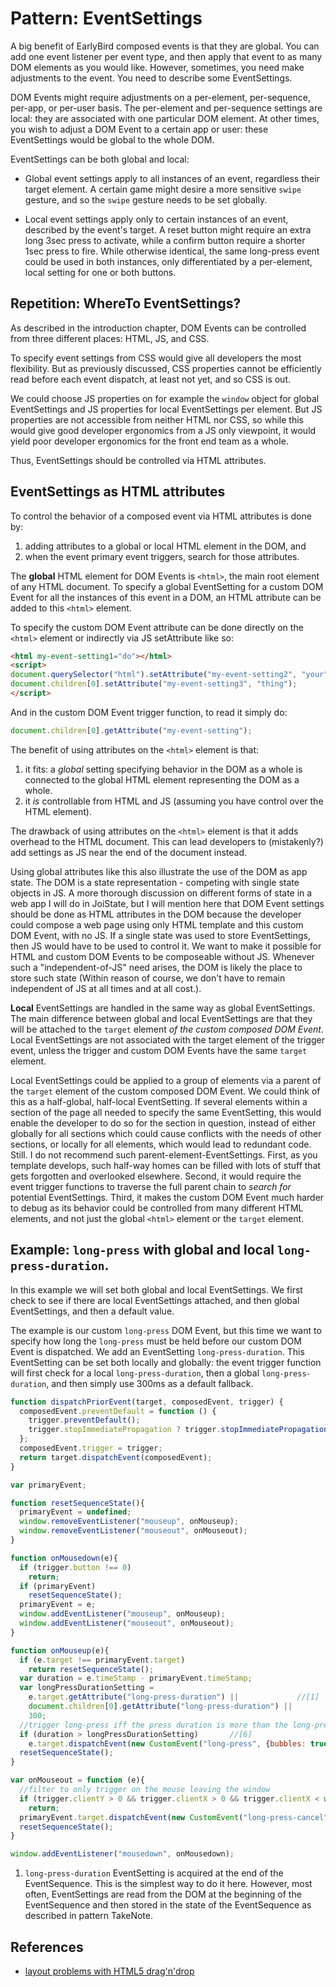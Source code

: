 # Pattern: EventSettings

A big benefit of EarlyBird composed events is that they are global. You can add one event listener per
event type, and then apply that event to as many DOM elements as you would like.
However, sometimes, you need make adjustments to the event. You need to describe some EventSettings.

DOM Events might require adjustments on a per-element, per-sequence, per-app, or per-user basis.
The per-element and per-sequence settings are local: they are associated with one particular DOM element.
At other times, you wish to adjust a DOM Event to a certain app or user: these EventSettings would
be global to the whole DOM.

EventSettings can be both global and local:
 
 * Global event settings apply to all instances of an event, regardless their target element.
   A certain game might desire a more sensitive `swipe` gesture, and so the `swipe` gesture 
   needs to be set globally. 
   
 * Local event settings apply only to certain instances of an event, described by the event's target.
   A reset button might require an extra long 3sec press to activate, 
   while a confirm button require a shorter 1sec press to fire.
   While otherwise identical, the same long-press event could be used in both instances, 
   only differentiated by a per-element, local setting for one or both buttons.
   
## Repetition: WhereTo EventSettings?

As described in the introduction chapter, DOM Events can be controlled from three different places:
HTML, JS, and CSS. 

To specify event settings from CSS would give all developers the most flexibility. 
But as previously discussed, CSS properties cannot be efficiently read before each event dispatch, 
at least not yet, and so CSS is out.

We could choose JS properties on for example the `window` object for global EventSettings and JS 
properties for local EventSettings per element. But JS properties are not accessible from neither
HTML nor CSS, so while this would give good developer ergonomics from a JS only viewpoint, 
it would yield poor developer ergonomics for the front end team as a whole.

Thus, EventSettings should be controlled via HTML attributes.  

## EventSettings as HTML attributes

To control the behavior of a composed event via HTML attributes is done by:
1. adding attributes to a global or local HTML element in the DOM, and 
2. when the event primary event triggers, search for those attributes.

The **global** HTML element for DOM Events is `<html>`, the main root element of any HTML document. 
To specify a global EventSetting for a custom DOM Event for all the instances of this event in a DOM,
an HTML attribute can be added to this `<html>` element.

To specify the custom DOM Event attribute can be done directly on the `<html>` element or indirectly
via JS setAttribute like so:
```html
<html my-event-setting1="do"></html>
<script>
document.querySelector("html").setAttribute("my-event-setting2", "your");
document.children[0].setAttribute("my-event-setting3", "thing");
</script>
```

And in the custom DOM Event trigger function, to read it simply do:

```javascript
document.children[0].getAttribute("my-event-setting");
```

The benefit of using attributes on the `<html>` element is that:
1. it fits: a *global* setting specifying behavior in the DOM as a whole is connected to 
   the global HTML element representing the DOM as a whole.
2. it *is* controllable from HTML and JS (assuming you have control over the HTML element).

The drawback of using attributes on the `<html>` element is that it adds overhead to the HTML document.
This can lead developers to (mistakenly?) add settings as JS near the end of the document instead.

Using global attributes like this also illustrate the use of the DOM as app state.
The DOM is a state representation - competing with single state objects in JS.
A more thorough discussion on different forms of state in a web app I will do in JoiState,
but I will mention here that DOM Event settings should be done as HTML attributes in the DOM because
the developer could compose a web page using only HTML template and this custom DOM Event, with no JS.
If a single state was used to store EventSettings, then JS would have to be used to control it.
We want to make it possible for HTML and custom DOM Events to be composeable without JS.
Whenever such a "independent-of-JS" need arises, the DOM is likely the place to store such state
(Within reason of course, we don't have to remain independent of JS at all times and at all cost.).

**Local** EventSettings are handled in the same way as global EventSettings. The main difference between 
global and local EventSettings are that they will be attached to the `target` element *of the custom 
composed DOM Event*. Local EventSettings are not associated with the target element of the trigger event, 
unless the trigger and custom DOM Events have the same `target` element. 

Local EventSettings could be applied to a group of elements via a parent of the `target` element 
of the custom composed DOM Event. We could think of this as a half-global, half-local EventSetting.
If several elements within a section of the page all needed to specify the same EventSetting, 
this would enable the developer to do so for the section in question, instead of either globally for 
all sections which could cause conflicts with the needs of other sections, or locally for all elements,
which would lead to redundant code.
Still. I do not recommend such parent-element-EventSettings. First, as you template develops, 
such half-way homes can be filled with lots of stuff that gets forgotten and overlooked elsewhere. 
Second, it would require the event trigger functions to traverse the full parent chain to *search for* 
potential EventSettings. Third, it makes the custom DOM Event much harder to debug as its behavior could
be controlled from many different HTML elements, and not just the global `<html>` element or the `target`
element.

## Example: `long-press` with global and local `long-press-duration`.

In this example we will set both global and local EventSettings.
We first check to see if there are local EventSettings attached, and then global EventSettings, and 
then a default value.

The example is our custom `long-press` DOM Event, but this time we want to specify how long the
`long-press` must be held before our custom DOM Event is dispatched. We add an EventSetting 
`long-press-duration`. This EventSetting can be set both locally and globally: the event trigger function
will first check for a local `long-press-duration`, then a global `long-press-duration`, and then
simply use 300ms as a default fallback. 

```javascript
function dispatchPriorEvent(target, composedEvent, trigger) {
  composedEvent.preventDefault = function () {
    trigger.preventDefault();
    trigger.stopImmediatePropagation ? trigger.stopImmediatePropagation() : trigger.stopPropagation();
  };
  composedEvent.trigger = trigger;
  return target.dispatchEvent(composedEvent);
}

var primaryEvent;

function resetSequenceState(){
  primaryEvent = undefined;                                    
  window.removeEventListener("mouseup", onMouseup);            
  window.removeEventListener("mouseout", onMouseout);          
}

function onMousedown(e){                                       
  if (trigger.button !== 0)                                    
    return;
  if (primaryEvent)                                            
    resetSequenceState(); 
  primaryEvent = e;                                            
  window.addEventListener("mouseup", onMouseup);               
  window.addEventListener("mouseout", onMouseout);             
}

function onMouseup(e){                                         
  if (e.target !== primaryEvent.target)
    return resetSequenceState();
  var duration = e.timeStamp - primaryEvent.timeStamp;
  var longPressDurationSetting = 
    e.target.getAttribute("long-press-duration") ||             //[1]
    document.children[0].getAttribute("long-press-duration") ||
    300;
  //trigger long-press iff the press duration is more than the long-press-duration EventSetting
  if (duration > longPressDurationSetting)       //[6]
    e.target.dispatchEvent(new CustomEvent("long-press", {bubbles: true, composed: true, detail: duration}));
  resetSequenceState();                                         
}

var onMouseout = function (e){                                  
  //filter to only trigger on the mouse leaving the window
  if (trigger.clientY > 0 && trigger.clientX > 0 && trigger.clientX < window.innerWidth && trigger.clientY < window.innerHeight)
    return;                                                     
  primaryEvent.target.dispatchEvent(new CustomEvent("long-press-cancel", {bubbles: true, composed: true}));
  resetSequenceState();                                         
}

window.addEventListener("mousedown", onMousedown);              
```

1. `long-press-duration` EventSetting is acquired at the end of the EventSequence. This is the simplest
   way to do it here. However, most often, EventSettings are read from the DOM at the beginning of the 
   EventSequence and then stored in the state of the EventSequence as described in pattern TakeNote.

## References

 * [layout problems with HTML5 drag'n'drop](https://kryogenix.org/code/browser/custom-drag-image.html)
                                                                            